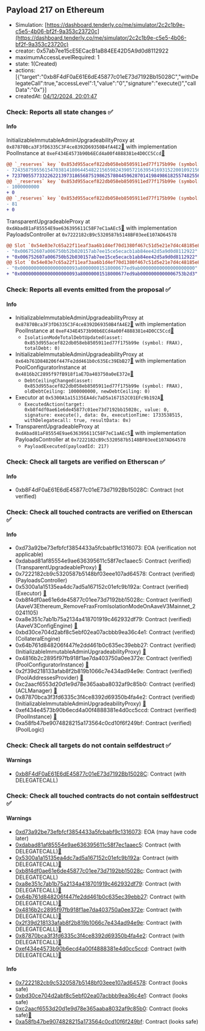 ## Payload 217 on Ethereum

- Simulation: [https://dashboard.tenderly.co/me/simulator/2c2c1b9e-c5e5-4b06-bf2f-9a353c23720c](https://dashboard.tenderly.co/me/simulator/2c2c1b9e-c5e5-4b06-bf2f-9a353c23720c)
- creator: 0x57ab7ee15cE5ECacB1aB84EE42D5A9d0d8112922
- maximumAccessLevelRequired: 1
- state: 1(Created)
- actions: [{"target":"0xb8F4dF0aE61E6dE45877c01eE73d7192Bb15028C","withDelegateCall":true,"accessLevel":1,"value":"0","signature":"execute()","callData":"0x"}]
- createdAt: [04/12/2024, 20:01:47](https://etherscan.io/tx/0x11701362a3fb990a4f5d7c909af12be357b0d868faa95651e48bd57305a2b40e)

### Check: Reports all state changes :white_check_mark:

#### Info


InitializableImmutableAdminUpgradeabilityProxy at `0x87870Bca3F3fD6335C3F4ce8392D69350B4fA4E2`[:ghost:](https://github.com/bgd-labs/aave-address-book "AaveV3Ethereum.POOL") with implementation PoolInstance at `0xeF434E4573b90b6ECd4a00f4888381e4D0CC5Ccd`[:ghost:](https://github.com/bgd-labs/aave-address-book "AaveV3Ethereum.POOL_IMPL")
```diff
@@ `_reserves` key `0x853d955acef822db058eb8505911ed77f175b99e (symbol: FRAX).configuration.data` @@
- 7243587595561547038141806445482215659824390572163954169315220010921562734592
+ 7237005577332262213973186568751986257804459628701419849861825574825562734592
@@ `_reserves` key `0x853d955acef822db058eb8505911ed77f175b99e (symbol: FRAX).configuration.data_decoded.debtCeiling` @@
- 1000000000
+ 0
@@ `_reserves` key `0x853d955acef822db058eb8505911ed77f175b99e (symbol: FRAX).isolationModeTotalDebt` @@
- 81
+ 0
```

TransparentUpgradeableProxy at `0xdAbad81aF85554E9ae636395611C58F7eC1aAEc5`[:ghost:](https://github.com/bgd-labs/aave-address-book "GovernanceV3Ethereum.PAYLOADS_CONTROLLER") with implementation PayloadsController at `0x7222182cB9c5320587b5148BF03eeE107AD64578`
```diff
@@ Slot `0x54e03e7c65a22f11eaf3aa6b1d4ef70d1380f467c51d5e21e7d4c48185e814ac` @@
- "0x006752607a006750b52b020157ab7ee15ce5ecacb1ab84ee42d5a9d0d8112922"
+ "0x006752607a006750b52b030157ab7ee15ce5ecacb1ab84ee42d5a9d0d8112922"
@@ Slot `0x54e03e7c65a22f11eaf3aa6b1d4ef70d1380f467c51d5e21e7d4c48185e814ad` @@
- "0x000000000000000000093a80000001518000677ed9ab00000000000000000000"
+ "0x000000000000000000093a80000001518000677ed9ab0000000000006753b2d3"
```


### Check: Reports all events emitted from the proposal :white_check_mark:

#### Info

- InitializableImmutableAdminUpgradeabilityProxy at `0x87870Bca3F3fD6335C3F4ce8392D69350B4fA4E2`[:ghost:](https://github.com/bgd-labs/aave-address-book "AaveV3Ethereum.POOL") with implementation PoolInstance at `0xeF434E4573b90b6ECd4a00f4888381e4D0CC5Ccd`[:ghost:](https://github.com/bgd-labs/aave-address-book "AaveV3Ethereum.POOL_IMPL")
  - `IsolationModeTotalDebtUpdated(asset: 0x853d955acef822db058eb8505911ed77f175b99e (symbol: FRAX), totalDebt: 0)`
- InitializableImmutableAdminUpgradeabilityProxy at `0x64b761D848206f447Fe2dd461b0c635Ec39EbB27`[:ghost:](https://github.com/bgd-labs/aave-address-book "AaveV3Ethereum.POOL_CONFIGURATOR") with implementation PoolConfiguratorInstance at `0x4816b2C2895f97fB918f1aE7Da403750a0eE372e`[:ghost:](https://github.com/bgd-labs/aave-address-book "AaveV3Ethereum.POOL_CONFIGURATOR_IMPL, AaveV3EthereumEtherFi.POOL_CONFIGURATOR_IMPL, AaveV3EthereumLido.POOL_CONFIGURATOR_IMPL")
  - `DebtCeilingChanged(asset: 0x853d955acef822db058eb8505911ed77f175b99e (symbol: FRAX), oldDebtCeiling: 1000000000, newDebtCeiling: 0)`
- Executor at `0x5300A1a15135EA4dc7aD5a167152C01EFc9b192A`[:ghost:](https://github.com/bgd-labs/aave-address-book "AaveV2Ethereum.POOL_ADMIN, AaveV2EthereumAMM.POOL_ADMIN, AaveV3Ethereum.ACL_ADMIN, AaveV3EthereumEtherFi.ACL_ADMIN, AaveV3EthereumLido.ACL_ADMIN, GovernanceV3Ethereum.EXECUTOR_LVL_1")
  - `ExecutedAction(target: 0xb8f4df0ae61e6de45877c01ee73d7192bb15028c, value: 0, signature: execute(), data: 0x, executionTime: 1733538515, withDelegatecall: true, resultData: 0x)`
- TransparentUpgradeableProxy at `0xdAbad81aF85554E9ae636395611C58F7eC1aAEc5`[:ghost:](https://github.com/bgd-labs/aave-address-book "GovernanceV3Ethereum.PAYLOADS_CONTROLLER") with implementation PayloadsController at `0x7222182cB9c5320587b5148BF03eeE107AD64578`
  - `PayloadExecuted(payloadId: 217)`

### Check: Check all targets are verified on Etherscan :white_check_mark:

#### Info

- 0xb8F4dF0aE61E6dE45877c01eE73d7192Bb15028C: Contract (not verified) 

### Check: Check all touched contracts are verified on Etherscan :white_check_mark:

#### Info

- 0xd73a92be73efbfcf3854433a5fcbabf9c1316073: EOA (verification not applicable)
- 0xdabad81af85554e9ae636395611c58f7ec1aaec5: Contract (verified) (TransparentUpgradeableProxy) [:ghost:](https://github.com/bgd-labs/aave-address-book "GovernanceV3Ethereum.PAYLOADS_CONTROLLER")
- 0x7222182cb9c5320587b5148bf03eee107ad64578: Contract (verified) (PayloadsController) 
- 0x5300a1a15135ea4dc7ad5a167152c01efc9b192a: Contract (verified) (Executor) [:ghost:](https://github.com/bgd-labs/aave-address-book "AaveV2Ethereum.POOL_ADMIN, AaveV2EthereumAMM.POOL_ADMIN, AaveV3Ethereum.ACL_ADMIN, AaveV3EthereumEtherFi.ACL_ADMIN, AaveV3EthereumLido.ACL_ADMIN, GovernanceV3Ethereum.EXECUTOR_LVL_1")
- 0xb8f4df0ae61e6de45877c01ee73d7192bb15028c: Contract (verified) (AaveV3Ethereum_RemoveFraxFromIsolationModeOnAaveV3Mainnet_20241105) 
- 0xa8e351c7ab1b75a2134a418701919c462932df79: Contract (verified) (AaveV3ConfigEngine) [:ghost:](https://github.com/bgd-labs/aave-address-book "AaveV3Ethereum.CONFIG_ENGINE")
- 0xbd30ce704d2abf8c5ebf02ea07acbbb9ea36c4e1: Contract (verified) (CollateralEngine) 
- 0x64b761d848206f447fe2dd461b0c635ec39ebb27: Contract (verified) (InitializableImmutableAdminUpgradeabilityProxy) [:ghost:](https://github.com/bgd-labs/aave-address-book "AaveV3Ethereum.POOL_CONFIGURATOR")
- 0x4816b2c2895f97fb918f1ae7da403750a0ee372e: Contract (verified) (PoolConfiguratorInstance) [:ghost:](https://github.com/bgd-labs/aave-address-book "AaveV3Ethereum.POOL_CONFIGURATOR_IMPL, AaveV3EthereumEtherFi.POOL_CONFIGURATOR_IMPL, AaveV3EthereumLido.POOL_CONFIGURATOR_IMPL")
- 0x2f39d218133afab8f2b819b1066c7e434ad94e9e: Contract (verified) (PoolAddressesProvider) [:ghost:](https://github.com/bgd-labs/aave-address-book "AaveV3Ethereum.POOL_ADDRESSES_PROVIDER")
- 0xc2aacf6553d20d1e9d78e365aaba8032af9c85b0: Contract (verified) (ACLManager) [:ghost:](https://github.com/bgd-labs/aave-address-book "AaveV3Ethereum.ACL_MANAGER")
- 0x87870bca3f3fd6335c3f4ce8392d69350b4fa4e2: Contract (verified) (InitializableImmutableAdminUpgradeabilityProxy) [:ghost:](https://github.com/bgd-labs/aave-address-book "AaveV3Ethereum.POOL")
- 0xef434e4573b90b6ecd4a00f4888381e4d0cc5ccd: Contract (verified) (PoolInstance) [:ghost:](https://github.com/bgd-labs/aave-address-book "AaveV3Ethereum.POOL_IMPL")
- 0xa58fb47be9074828215a173564c0cd10f6f249bf: Contract (verified) (PoolLogic) 

### Check: Check all targets do not contain selfdestruct :white_check_mark:

#### Warnings

- [0xb8F4dF0aE61E6dE45877c01eE73d7192Bb15028C](https://etherscan.io/address/0xb8F4dF0aE61E6dE45877c01eE73d7192Bb15028C): Contract (with DELEGATECALL)

### Check: Check all touched contracts do not contain selfdestruct :white_check_mark:

#### Warnings

- [0xd73a92be73efbfcf3854433a5fcbabf9c1316073](https://etherscan.io/address/0xd73a92be73efbfcf3854433a5fcbabf9c1316073): EOA (may have code later)
- [0xdabad81af85554e9ae636395611c58f7ec1aaec5](https://etherscan.io/address/0xdabad81af85554e9ae636395611c58f7ec1aaec5): Contract (with DELEGATECALL)[:ghost:](https://github.com/bgd-labs/aave-address-book "GovernanceV3Ethereum.PAYLOADS_CONTROLLER")
- [0x5300a1a15135ea4dc7ad5a167152c01efc9b192a](https://etherscan.io/address/0x5300a1a15135ea4dc7ad5a167152c01efc9b192a): Contract (with DELEGATECALL)[:ghost:](https://github.com/bgd-labs/aave-address-book "AaveV2Ethereum.POOL_ADMIN, AaveV2EthereumAMM.POOL_ADMIN, AaveV3Ethereum.ACL_ADMIN, AaveV3EthereumEtherFi.ACL_ADMIN, AaveV3EthereumLido.ACL_ADMIN, GovernanceV3Ethereum.EXECUTOR_LVL_1")
- [0xb8f4df0ae61e6de45877c01ee73d7192bb15028c](https://etherscan.io/address/0xb8f4df0ae61e6de45877c01ee73d7192bb15028c): Contract (with DELEGATECALL)
- [0xa8e351c7ab1b75a2134a418701919c462932df79](https://etherscan.io/address/0xa8e351c7ab1b75a2134a418701919c462932df79): Contract (with DELEGATECALL)[:ghost:](https://github.com/bgd-labs/aave-address-book "AaveV3Ethereum.CONFIG_ENGINE")
- [0x64b761d848206f447fe2dd461b0c635ec39ebb27](https://etherscan.io/address/0x64b761d848206f447fe2dd461b0c635ec39ebb27): Contract (with DELEGATECALL)[:ghost:](https://github.com/bgd-labs/aave-address-book "AaveV3Ethereum.POOL_CONFIGURATOR")
- [0x4816b2c2895f97fb918f1ae7da403750a0ee372e](https://etherscan.io/address/0x4816b2c2895f97fb918f1ae7da403750a0ee372e): Contract (with DELEGATECALL)[:ghost:](https://github.com/bgd-labs/aave-address-book "AaveV3Ethereum.POOL_CONFIGURATOR_IMPL, AaveV3EthereumEtherFi.POOL_CONFIGURATOR_IMPL, AaveV3EthereumLido.POOL_CONFIGURATOR_IMPL")
- [0x2f39d218133afab8f2b819b1066c7e434ad94e9e](https://etherscan.io/address/0x2f39d218133afab8f2b819b1066c7e434ad94e9e): Contract (with DELEGATECALL)[:ghost:](https://github.com/bgd-labs/aave-address-book "AaveV3Ethereum.POOL_ADDRESSES_PROVIDER")
- [0x87870bca3f3fd6335c3f4ce8392d69350b4fa4e2](https://etherscan.io/address/0x87870bca3f3fd6335c3f4ce8392d69350b4fa4e2): Contract (with DELEGATECALL)[:ghost:](https://github.com/bgd-labs/aave-address-book "AaveV3Ethereum.POOL")
- [0xef434e4573b90b6ecd4a00f4888381e4d0cc5ccd](https://etherscan.io/address/0xef434e4573b90b6ecd4a00f4888381e4d0cc5ccd): Contract (with DELEGATECALL)[:ghost:](https://github.com/bgd-labs/aave-address-book "AaveV3Ethereum.POOL_IMPL")

#### Info

- [0x7222182cb9c5320587b5148bf03eee107ad64578](https://etherscan.io/address/0x7222182cb9c5320587b5148bf03eee107ad64578): Contract (looks safe)
- [0xbd30ce704d2abf8c5ebf02ea07acbbb9ea36c4e1](https://etherscan.io/address/0xbd30ce704d2abf8c5ebf02ea07acbbb9ea36c4e1): Contract (looks safe)
- [0xc2aacf6553d20d1e9d78e365aaba8032af9c85b0](https://etherscan.io/address/0xc2aacf6553d20d1e9d78e365aaba8032af9c85b0): Contract (looks safe)[:ghost:](https://github.com/bgd-labs/aave-address-book "AaveV3Ethereum.ACL_MANAGER")
- [0xa58fb47be9074828215a173564c0cd10f6f249bf](https://etherscan.io/address/0xa58fb47be9074828215a173564c0cd10f6f249bf): Contract (looks safe)

